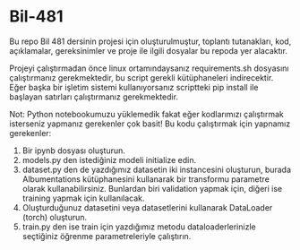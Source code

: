 # Bil-481

Bu repo Bil 481 dersinin projesi için oluşturulmuştur, toplantı tutanakları, kod, açıklamalar, gereksinimler ve proje ile ilgili dosyalar bu repoda yer alacaktır.

Projeyi çalıştırmadan önce linux ortamındaysanız requirements.sh dosyasını çalıştırmanız gerekmektedir, bu script gerekli kütüphaneleri indirecektir. Eğer başka bir işletim sistemi kullanıyorsanız scriptteki pip install ile başlayan satırları çalıştırmanız gerekmektedir.

Not: Python notebookumuzu yüklemedik fakat eğer kodlarımızı çalıştırmak isterseniz yapmanız gerekenler çok basit!
Bu kodu çalıştırmak için yapnamız gerekenler:
1) Bir ipynb dosyası oluşturun.
2) models.py den istediğiniz modeli initialize edin.
3) dataset.py den de yazdığımız datasetin iki instancesini oluşturun, burada Albumentations kütüphanesini kullanarak bir transformu parametre olarak kullanabilirsiniz. Bunlardan biri validation yapmak için, diğeri ise training yapmak için kullanılacak.
4) Oluşturduğunuz datasetini veya datasetlerini kullanarak DataLoader (torch) oluşturun.
5) train.py den ise train için yazdığımız metodu dataloaderlerinizle seçtiğiniz öğrenme parametreleriyle çalıştırın.